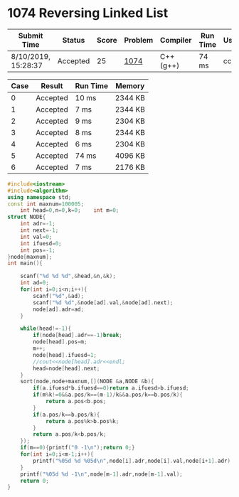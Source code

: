 # **1074** Reversing Linked List 

| Submit Time         | Status   | Score | Problem                                                      | Compiler  | Run Time | User |
| ------------------- | -------- | ----- | ------------------------------------------------------------ | --------- | -------- | ---- |
| 8/10/2019, 15:28:37 | Accepted | 25    | [1074](https://pintia.cn/problem-sets/994805342720868352/problems/994805394512134144) | C++ (g++) | 74 ms    | cc   |

| Case | Result   | Run Time | Memory  |
| ---- | -------- | -------- | ------- |
| 0    | Accepted | 10 ms    | 2344 KB |
| 1    | Accepted | 7 ms     | 2344 KB |
| 2    | Accepted | 9 ms     | 2304 KB |
| 3    | Accepted | 8 ms     | 2344 KB |
| 4    | Accepted | 6 ms     | 2304 KB |
| 5    | Accepted | 74 ms    | 4096 KB |
| 6    | Accepted | 7 ms     | 2176 KB |

```c++
#include<iostream>
#include<algorithm>
using namespace std;
const int maxnum=100005;
    int head=0,n=0,k=0;    int m=0;
struct NODE{
    int adr=-1;
    int next=-1;
    int val=0;
    int ifuesd=0;
    int pos=-1;
}node[maxnum];
int main(){

    scanf("%d %d %d",&head,&n,&k);
    int ad=0;
    for(int i=0;i<n;i++){
        scanf("%d",&ad);
        scanf("%d %d",&node[ad].val,&node[ad].next);
        node[ad].adr=ad;
    }

    while(head!=-1){
        if(node[head].adr==-1)break;
        node[head].pos=m;
        m++;
        node[head].ifuesd=1;
        //cout<<node[head].adr<<endl;
        head=node[head].next;
    }
    sort(node,node+maxnum,[](NODE &a,NODE &b){
        if(a.ifuesd*b.ifuesd==0)return a.ifuesd>b.ifuesd;
        if(m%k!=0&&a.pos/k==(m-1)/k&&a.pos/k==b.pos/k){
            return a.pos<b.pos;
        }
        if(a.pos/k==b.pos/k){
            return a.pos%k>b.pos%k;
        }
        return a.pos/k<b.pos/k;
    });
    if(m==0){printf("0 -1\n");return 0;}
    for(int i=0;i<m-1;i++){
        printf("%05d %d %05d\n",node[i].adr,node[i].val,node[i+1].adr);
    }
    printf("%05d %d -1\n",node[m-1].adr,node[m-1].val);
    return 0;
}
```

